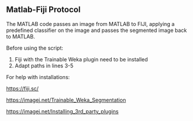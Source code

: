## Matlab-Fiji Protocol

The MATLAB code passes an image from MATLAB to FIJI, applying a predefined classifier on the image and passes the segmented image back to MATLAB.

Before using the script:
1) Fiji with the Trainable Weka plugin need to be installed 
2) Adapt paths in lines 3-5

For help with installations:

https://fiji.sc/

https://imagej.net/Trainable_Weka_Segmentation

https://imagej.net/Installing_3rd_party_plugins
